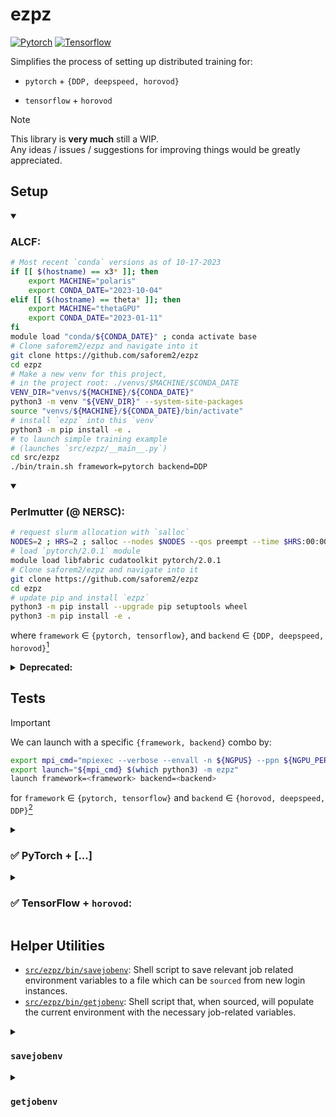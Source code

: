 # ezpz

[![Pytorch](https://img.shields.io/badge/PyTorch-ee4c2c?logo=pytorch&logoColor=white)](https://pytorch.org)
[![Tensorflow](https://img.shields.io/badge/TensorFlow-%23FF6F00.svg?&logo=TensorFlow&logoColor=white)](https://www.tensorflow.org)

<!-- <img alt="pyTorch" src="https://img.shields.io/badge/PyTorch-ee4c2c?logo=pytorch&logoColor=white"></a> -->
<!-- <a href="https://www.tensorflow.org"><img alt="tensorflow" src="https://img.shields.io/badge/TensorFlow-%23FF6F00.svg?&logo=TensorFlow&logoColor=white"></a>  -->

Simplifies the process of setting up distributed training for:

- `pytorch` + `{DDP, deepspeed, horovod}`

- `tensorflow` + `horovod`


> [!NOTE]
> This library is **very much** still a WIP.  
> Any ideas / issues / suggestions for improving things would be greatly appreciated.

## Setup

<!--
Test
----
- Line1
  ```bash
  whoami
  ```
  - Line2
    ```bash
    echo "${USER}"
    ```
  - Line3
    ```python
    def f(x):
        return x ** 2
    ```
-->

<details open><summary><h3>ALCF:</h3></summary>


```bash
# Most recent `conda` versions as of 10-17-2023
if [[ $(hostname) == x3* ]]; then
    export MACHINE="polaris"
    export CONDA_DATE="2023-10-04"
elif [[ $(hostname) == theta* ]]; then
    export MACHINE="thetaGPU"
    export CONDA_DATE="2023-01-11"
fi
module load "conda/${CONDA_DATE}" ; conda activate base
# Clone saforem2/ezpz and navigate into it
git clone https://github.com/saforem2/ezpz
cd ezpz
# Make a new venv for this project,
# in the project root: ./venvs/$MACHINE/$CONDA_DATE
VENV_DIR="venvs/${MACHINE}/${CONDA_DATE}"
python3 -m venv "${VENV_DIR}" --system-site-packages
source "venvs/${MACHINE}/${CONDA_DATE}/bin/activate"
# install `ezpz` into this `venv`
python3 -m pip install -e .
# to launch simple training example
# (launches `src/ezpz/__main__.py`)
cd src/ezpz
./bin/train.sh framework=pytorch backend=DDP
```
</details>

<details open><summary><h3>Perlmutter (@ NERSC):</h3></summary>

```bash
# request slurm allocation with `salloc`
NODES=2 ; HRS=2 ; salloc --nodes $NODES --qos preempt --time $HRS:00:00 -C 'gpu&hbm80g' --gpus=$(( 4 * NODES )) -A <proj>_g
# load `pytorch/2.0.1` module
module load libfabric cudatoolkit pytorch/2.0.1
# Clone saforem2/ezpz and navigate into it
git clone https://github.com/saforem2/ezpz
cd ezpz
# update pip and install `ezpz`
python3 -m pip install --upgrade pip setuptools wheel
python3 -m pip install -e .
```

</details>

where `framework` $\in$ `{pytorch, tensorflow}`, and `backend` $\in$ `{DDP,
deepspeed, horovod}`[^tf-hvd]  

[^tf-hvd]: Note `framework=tensorflow` is **only** compatible with `backend=horovod`


<details closed><summary><b>Deprecated:</b></summary>

- Install:
  ```bash
  git clone https://github.com/saforem2/ezpz
  python3 -m pip install -e ezpz
  ```

- Determine available resources:
  ```bash
  [ "$(hostname)==theta*" ] && HOSTFILE="${COBALT_NODEFILE}"  # ThetaGPU @ ALCF
  [ "$(hostname)==x3*" ] && HOSTFILE="${PBS_NODEFILE}"        # Polaris @ ALCF
  [ "$(hostname)==nid*" ] && HOSTFILE="${SLURM_NODELIST}"     # Perlmutter @ NERSC
  NHOSTS=$(wc -l < "${HOSTFILE}")
  NGPU_PER_HOST=$(nvidia-smi -L | wc -l)
  NGPUS="$((${NHOSTS}*${NGPU_PER_HOST}))";
  echo $NHOSTS $NGPU_PER_HOST $NGPUS
  2 4 8
  ```'

- Example `python` script:

  ```python
  """
  ezpz/test.py
  """
  from ezpz import setup_torch, setup_tensorflow


  def test(
      framework: str = 'pytorch',
      backend: str = 'deepspeed',
      port: str = '5432'
  ):
  if framework == 'pytorch':
      _ = setup_torch(
          backend=backend,
          port=port,
      )
  elif framework == 'tensorflow':
      _ = setup_tensorflow()
  else:
      raise ValueError

  if __name__ == '__main__':
      import sys
      try:
          framework = sys.argv[1]
      except IndexError:
              framework = 'pytorch'
      try:
          backend = sys.argv[2]
      except IndexError:
          backend = 'deepspeed'
      try:
          port = sys.argv[3]
      except IndexError:
          port = '5432'
      test(framework=framework, backend=backend, port=port)
  ```
  
</details>


## Tests

> [!IMPORTANT]
> We can launch with a specific `{framework, backend}` combo by:
> ```bash
> export mpi_cmd="mpiexec --verbose --envall -n ${NGPUS} --ppn ${NGPU_PER_HOST}"
> export launch="${mpi_cmd} $(which python3) -m ezpz"
> launch framework=<framework> backend=<backend>
> ```
> for `framework` $\in$ `{pytorch, tensorflow}` and `backend` $\in$ `{horovod, deepspeed, DDP}`[^1]

[^1]: `deepspeed`, `DDP` only support `pytorch`

<details closed><summary><h3>✅ PyTorch + [...]</h3></summary>
  
<details closed><summary><h4><code>DDP</code>:</h4></summary>

```bash
$ launch framework=pytorch backend=DDP
```
<!--mpiexec --verbose --envall -n "${NGPUS}" --ppn "${NGPU_PER_HOST}" python3 test.py framework=pytorch framework=DDP-->

<details closed><summary><b>Output:</b></summary>

```bash
Connected to tcp://x3005c0s31b1n0.hsn.cm.polaris.alcf.anl.gov:7919
Found executable /soft/datascience/conda/2023-10-04/mconda3/bin/python3
Launching application c079ffa9-4732-45ba-995b-e5685330311b
[10/05/23 16:56:26][INFO][dist.py:362] - Using DDP for distributed training
[10/05/23 16:56:27][INFO][dist.py:413] - RANK: 0 / 7
[10/05/23 16:56:27][INFO][dist.py:413] - RANK: 2 / 7
[10/05/23 16:56:27][INFO][dist.py:413] - RANK: 4 / 7
[10/05/23 16:56:27][INFO][dist.py:413] - RANK: 3 / 7
[10/05/23 16:56:27][INFO][dist.py:413] - RANK: 1 / 7
[10/05/23 16:56:27][INFO][dist.py:413] - RANK: 6 / 7
[10/05/23 16:56:27][INFO][dist.py:413] - RANK: 5 / 7
[10/05/23 16:56:27][INFO][dist.py:413] - RANK: 7 / 7
```

</details>
</details>

<details closed><summary><h4><code>deepspeed</code>:</h4></summary>

```bash
$ launch framework=pytorch backend=deepspeed
```

<details closed><summary><b>Output:</b></summary>

```bash
Connected to tcp://x3005c0s31b1n0.hsn.cm.polaris.alcf.anl.gov:7919
Found executable /soft/datascience/conda/2023-10-04/mconda3/bin/python3
Launching application c1c5bcd5-c300-4927-82e4-236d4643e31d
[10/05/23 16:56:34][INFO][dist.py:362] - Using deepspeed for distributed training
[2023-10-05 16:56:34,949] [INFO] [real_accelerator.py:158:get_accelerator] Setting ds_accelerator to cuda (auto detect)
[2023-10-05 16:56:34,949] [INFO] [real_accelerator.py:158:get_accelerator] Setting ds_accelerator to cuda (auto detect)
[2023-10-05 16:56:34,949] [INFO] [real_accelerator.py:158:get_accelerator] Setting ds_accelerator to cuda (auto detect)
[2023-10-05 16:56:34,949] [INFO] [real_accelerator.py:158:get_accelerator] Setting ds_accelerator to cuda (auto detect)
[2023-10-05 16:56:34,953] [INFO] [real_accelerator.py:158:get_accelerator] Setting ds_accelerator to cuda (auto detect)
[2023-10-05 16:56:34,953] [INFO] [real_accelerator.py:158:get_accelerator] Setting ds_accelerator to cuda (auto detect)
[2023-10-05 16:56:34,953] [INFO] [real_accelerator.py:158:get_accelerator] Setting ds_accelerator to cuda (auto detect)
[2023-10-05 16:56:34,953] [INFO] [real_accelerator.py:158:get_accelerator] Setting ds_accelerator to cuda (auto detect)
[2023-10-05 16:56:40,160] [INFO] [comm.py:637:init_distributed] cdb=None
[2023-10-05 16:56:40,160] [INFO] [comm.py:637:init_distributed] cdb=None
[2023-10-05 16:56:40,160] [INFO] [comm.py:652:init_distributed] Not using the DeepSpeed or dist launchers, attempting to detect MPI environment...
[2023-10-05 16:56:40,160] [INFO] [comm.py:637:init_distributed] cdb=None
[2023-10-05 16:56:40,160] [INFO] [comm.py:652:init_distributed] Not using the DeepSpeed or dist launchers, attempting to detect MPI environment...
[2023-10-05 16:56:40,160] [INFO] [comm.py:652:init_distributed] Not using the DeepSpeed or dist launchers, attempting to detect MPI environment...
[2023-10-05 16:56:40,160] [INFO] [comm.py:637:init_distributed] cdb=None
[2023-10-05 16:56:40,160] [INFO] [comm.py:652:init_distributed] Not using the DeepSpeed or dist launchers, attempting to detect MPI environment...
[2023-10-05 16:56:40,767] [INFO] [comm.py:637:init_distributed] cdb=None
[2023-10-05 16:56:40,767] [INFO] [comm.py:637:init_distributed] cdb=None
[2023-10-05 16:56:40,767] [INFO] [comm.py:652:init_distributed] Not using the DeepSpeed or dist launchers, attempting to detect MPI environment...
[2023-10-05 16:56:40,767] [INFO] [comm.py:652:init_distributed] Not using the DeepSpeed or dist launchers, attempting to detect MPI environment...
[2023-10-05 16:56:40,767] [INFO] [comm.py:637:init_distributed] cdb=None
[2023-10-05 16:56:40,767] [INFO] [comm.py:652:init_distributed] Not using the DeepSpeed or dist launchers, attempting to detect MPI environment...
[2023-10-05 16:56:40,767] [INFO] [comm.py:637:init_distributed] cdb=None
[2023-10-05 16:56:40,767] [INFO] [comm.py:652:init_distributed] Not using the DeepSpeed or dist launchers, attempting to detect MPI environment...
[2023-10-05 16:56:41,621] [INFO] [comm.py:702:mpi_discovery] Discovered MPI settings of world_rank=4, local_rank=0, world_size=8, master_addr=10.140.57.89, master_port=29500
[2023-10-05 16:56:41,621] [INFO] [comm.py:702:mpi_discovery] Discovered MPI settings of world_rank=5, local_rank=1, world_size=8, master_addr=10.140.57.89, master_port=29500
[2023-10-05 16:56:41,621] [INFO] [comm.py:702:mpi_discovery] Discovered MPI settings of world_rank=0, local_rank=0, world_size=8, master_addr=10.140.57.89, master_port=29500
[2023-10-05 16:56:41,621] [INFO] [comm.py:702:mpi_discovery] Discovered MPI settings of world_rank=6, local_rank=2, world_size=8, master_addr=10.140.57.89, master_port=29500
[2023-10-05 16:56:41,621] [INFO] [comm.py:702:mpi_discovery] Discovered MPI settings of world_rank=1, local_rank=1, world_size=8, master_addr=10.140.57.89, master_port=29500
[2023-10-05 16:56:41,621] [INFO] [comm.py:702:mpi_discovery] Discovered MPI settings of world_rank=7, local_rank=3, world_size=8, master_addr=10.140.57.89, master_port=29500
[2023-10-05 16:56:41,621] [INFO] [comm.py:702:mpi_discovery] Discovered MPI settings of world_rank=2, local_rank=2, world_size=8, master_addr=10.140.57.89, master_port=29500
[2023-10-05 16:56:41,621] [INFO] [comm.py:702:mpi_discovery] Discovered MPI settings of world_rank=3, local_rank=3, world_size=8, master_addr=10.140.57.89, master_port=29500
[2023-10-05 16:56:41,621] [INFO] [comm.py:668:init_distributed] Initializing TorchBackend in DeepSpeed with backend nccl
[10/05/23 16:56:41][INFO][dist.py:413] - RANK: 0 / 7
[10/05/23 16:56:41][INFO][dist.py:413] - RANK: 2 / 7
[10/05/23 16:56:41][INFO][dist.py:413] - RANK: 1 / 7
[10/05/23 16:56:41][INFO][dist.py:413] - RANK: 7 / 7
[10/05/23 16:56:41][INFO][dist.py:413] - RANK: 4 / 7
[10/05/23 16:56:41][INFO][dist.py:413] - RANK: 5 / 7
[10/05/23 16:56:41][INFO][dist.py:413] - RANK: 6 / 7
[10/05/23 16:56:41][INFO][dist.py:413] - RANK: 3 / 7
```

</details>
</details>

<details closed><summary><h4><code>horovod</code></h4></summary>

```bash
$ launch framework=pytorch backend=horovod
```

<details closed><summary><b>Output:</b></summary>

```bash
Connected to tcp://x3005c0s31b1n0.hsn.cm.polaris.alcf.anl.gov:7919
Found executable /soft/datascience/conda/2023-10-04/mconda3/bin/python3
Launching application c079ffa9-4732-45ba-995b-e5685330311b
[10/05/23 16:56:26][INFO][dist.py:362] - Using DDP for distributed training
[10/05/23 16:56:27][INFO][dist.py:413] - RANK: 0 / 7
[10/05/23 16:56:27][INFO][dist.py:413] - RANK: 2 / 7
[10/05/23 16:56:27][INFO][dist.py:413] - RANK: 4 / 7
[10/05/23 16:56:27][INFO][dist.py:413] - RANK: 3 / 7
[10/05/23 16:56:27][INFO][dist.py:413] - RANK: 1 / 7
[10/05/23 16:56:27][INFO][dist.py:413] - RANK: 6 / 7
[10/05/23 16:56:27][INFO][dist.py:413] - RANK: 5 / 7
[10/05/23 16:56:27][INFO][dist.py:413] - RANK: 7 / 7
```

</details>
</details>
</details>

<details closed><summary><h3>✅ TensorFlow + <code>horovod</code>:</h3></summary>

```bash
$ launch framework=tensorflow backend=horovod
```

<details closed><summary><b>Output:</b></summary>

```bash
Connected to tcp://x3005c0s31b1n0.hsn.cm.polaris.alcf.anl.gov:7919
Found executable /soft/datascience/conda/2023-10-04/mconda3/bin/python3
Launching application 2b7b89f3-5f40-42de-aa12-a15876baee09
2023-10-05 16:56:49.870938: I tensorflow/core/platform/cpu_feature_guard.cc:182] This TensorFlow binary is optimized to use available CPU instructions in performance-critical operations.
To enable the following instructions: SSE3 SSE4.1 SSE4.2 AVX AVX2 FMA, in other operations, rebuild TensorFlow with the appropriate compiler flags.
2023-10-05 16:56:49.870938: I tensorflow/core/platform/cpu_feature_guard.cc:182] This TensorFlow binary is optimized to use available CPU instructions in performance-critical operations.
To enable the following instructions: SSE3 SSE4.1 SSE4.2 AVX AVX2 FMA, in other operations, rebuild TensorFlow with the appropriate compiler flags.
2023-10-05 16:56:49.870938: I tensorflow/core/platform/cpu_feature_guard.cc:182] This TensorFlow binary is optimized to use available CPU instructions in performance-critical operations.
To enable the following instructions: SSE3 SSE4.1 SSE4.2 AVX AVX2 FMA, in other operations, rebuild TensorFlow with the appropriate compiler flags.
2023-10-05 16:56:49.870940: I tensorflow/core/platform/cpu_feature_guard.cc:182] This TensorFlow binary is optimized to use available CPU instructions in performance-critical operations.
To enable the following instructions: SSE3 SSE4.1 SSE4.2 AVX AVX2 FMA, in other operations, rebuild TensorFlow with the appropriate compiler flags.
2023-10-05 16:56:50.038355: I tensorflow/core/platform/cpu_feature_guard.cc:182] This TensorFlow binary is optimized to use available CPU instructions in performance-critical operations.
To enable the following instructions: SSE3 SSE4.1 SSE4.2 AVX AVX2 FMA, in other operations, rebuild TensorFlow with the appropriate compiler flags.
2023-10-05 16:56:50.038355: I tensorflow/core/platform/cpu_feature_guard.cc:182] This TensorFlow binary is optimized to use available CPU instructions in performance-critical operations.
To enable the following instructions: SSE3 SSE4.1 SSE4.2 AVX AVX2 FMA, in other operations, rebuild TensorFlow with the appropriate compiler flags.
2023-10-05 16:56:50.038353: I tensorflow/core/platform/cpu_feature_guard.cc:182] This TensorFlow binary is optimized to use available CPU instructions in performance-critical operations.
To enable the following instructions: SSE3 SSE4.1 SSE4.2 AVX AVX2 FMA, in other operations, rebuild TensorFlow with the appropriate compiler flags.
2023-10-05 16:56:50.038359: I tensorflow/core/platform/cpu_feature_guard.cc:182] This TensorFlow binary is optimized to use available CPU instructions in performance-critical operations.
To enable the following instructions: SSE3 SSE4.1 SSE4.2 AVX AVX2 FMA, in other operations, rebuild TensorFlow with the appropriate compiler flags.
2023-10-05 16:57:00.277129: I tensorflow/core/common_runtime/gpu/gpu_device.cc:1639] Created device /job:localhost/replica:0/task:0/device:GPU:0 with 38341 MB memory:  -> device: 0, name: NVIDIA A100-SXM4-40GB, pci bus id: 0000:07:00.0,compute capability: 8.0
[10/05/23 16:57:00][INFO][dist.py:203] - RANK: 4 / 7
2023-10-05 16:57:00.303774: I tensorflow/core/common_runtime/gpu/gpu_device.cc:1639] Created device /job:localhost/replica:0/task:0/device:GPU:0 with 38341 MB memory:  -> device: 0, name: NVIDIA A100-SXM4-40GB, pci bus id: 0000:07:00.0,compute capability: 8.0
[10/05/23 16:57:00][INFO][dist.py:203] - RANK: 0 / 7
2023-10-05 16:57:00.430211: I tensorflow/core/common_runtime/gpu/gpu_device.cc:1639] Created device /job:localhost/replica:0/task:0/device:GPU:0 with 38341 MB memory:  -> device: 1, name: NVIDIA A100-SXM4-40GB, pci bus id: 0000:46:00.0,compute capability: 8.0
[10/05/23 16:57:00][INFO][dist.py:203] - RANK: 5 / 7
2023-10-05 16:57:00.445891: I tensorflow/core/common_runtime/gpu/gpu_device.cc:1639] Created device /job:localhost/replica:0/task:0/device:GPU:0 with 38341 MB memory:  -> device: 1, name: NVIDIA A100-SXM4-40GB, pci bus id: 0000:46:00.0,compute capability: 8.0
2023-10-05 16:57:00.447921: I tensorflow/core/common_runtime/gpu/gpu_device.cc:1639] Created device /job:localhost/replica:0/task:0/device:GPU:0 with 38341 MB memory:  -> device: 2, name: NVIDIA A100-SXM4-40GB, pci bus id: 0000:85:00.0,compute capability: 8.0
[10/05/23 16:57:00][INFO][dist.py:203] - RANK: 1 / 7
[10/05/23 16:57:00][INFO][dist.py:203] - RANK: 2 / 7
2023-10-05 16:57:00.452035: I tensorflow/core/common_runtime/gpu/gpu_device.cc:1639] Created device /job:localhost/replica:0/task:0/device:GPU:0 with 38341 MB memory:  -> device: 2, name: NVIDIA A100-SXM4-40GB, pci bus id: 0000:85:00.0,compute capability: 8.0
[10/05/23 16:57:00][INFO][dist.py:203] - RANK: 6 / 7
2023-10-05 16:57:00.458780: I tensorflow/core/common_runtime/gpu/gpu_device.cc:1639] Created device /job:localhost/replica:0/task:0/device:GPU:0 with 38341 MB memory:  -> device: 3, name: NVIDIA A100-SXM4-40GB, pci bus id: 0000:c7:00.0,compute capability: 8.0
[10/05/23 16:57:00][INFO][dist.py:203] - RANK: 7 / 7
2023-10-05 16:57:00.472986: I tensorflow/core/common_runtime/gpu/gpu_device.cc:1639] Created device /job:localhost/replica:0/task:0/device:GPU:0 with 38341 MB memory:  -> device: 3, name: NVIDIA A100-SXM4-40GB, pci bus id: 0000:c7:00.0,compute capability: 8.0
[10/05/23 16:57:00][INFO][dist.py:203] - RANK: 3 / 7
```

</details>
</details>

## Helper Utilities

- [`src/ezpz/bin/savejobenv`](./src/ezpz/bin/savejobenv): Shell script to save
  relevant job related environment variables to a file which can be `sourced`
  from new login instances.
- [`src/ezpz/bin/getjobenv`](./src/ezpz/bin/getjobenv): Shell script that, when
  sourced, will populate the current environment with the necessary job-related
  variables.


<details closed><summary><h3><code>savejobenv</code></h3></summary>

Launch a job, clone (or navigate into) `ezpz`, and run [`src/ezpz/bin/savejobenv`](./src/ezpz/bin/savejobenv):

```bash
(thetalogin5) $ qsub-gpu -A datascience -n 4 -q full-node --attrs="filesystems=home,grand,eagle,theta-fs0:ssds=required" -t 12:00 -I
(thetagpu13) $ git clone https://github.com/saforem2/ezpz
(thetagpu13) $ cd ezpz/src/ezpz
(thetagpu13) $ ./bin/savejobenv
┌──────────────────────────────────────────────────────────────────┐
│ [DIST INFO]:
│   • Writing Job info to /home/foremans/.cobaltenv
│       • NHOSTS: 4
│       • NGPU_PER_HOST: 8
│       • NGPUS = (NHOSTS * NGPU_PER_HOST) = 32
└──────────────────────────────────────────────────────────────────┘
┌──────────────────────────────────────────────────────────────────┐
│ Saving COBALT env to /home/foremans/.cobaltenv from thetagpu13
│ Writing COBALT vars to /home/foremans/.cobaltenv                 │
└──────────────────────────────────────────────────────────────────┘
┌──────────────────────────────────────────────────────────────────┐
│ Copying COBALT_NODEFILE to clipboard...
│ COBALT_NODEFILE: /var/tmp/cobalt.10154591
│ [Hosts]:
│   thetagpu13 thetagpu12 thetagpu19 thetagpu18
└──────────────────────────────────────────────────────────────────┘
┌───────────────────────────────────────────────────────────────────────┐
│ Run 'source getjobenv' in a NEW SHELL to automatically set env vars   │
└───────────────────────────────────────────────────────────────────────┘
```
</details>

<details closed><summary><h3><code>getjobenv</code></h3></summary>

Now, in a **NEW SHELL**

```bash
(localhost) $ ssh foremans@theta
(thetalogin5) $ ssh thetagpu18
(thetagpu18) $ module load conda/2023-01-11; cond activate base
(thetagpu18) $ cd ezpz
(thetagpu18) $ mkdir -p venvs/thetaGPU/2023-01-11
(thetagpu18) $ python3 -m venv venvs/thetaGPU/2023-01-11 --system-site-packages
(thetagpu18) $ source venvs/thetaGPU/2023-01-11/bin/activate
(thetagpu18) $ python3 -m pip install -e .
(thetagpu18) $ cd ezpz/src/ezpz
(thetagpu18) $ source bin/getjobenv
RUNNING_JOB_FILE: /var/tmp/cobalt-running-job
JOBID: 10154591
Loading job env from: /home/foremans/.cobaltenv
Defining alias mpilaunch: mpilaunch: aliased to mpirun -n 32 -N 8 --hostfile /var/tmp/cobalt.10154591 -x PATH -x LD_LIBRARY_PATH
HOSTFILE: /var/tmp/cobalt.10154591
NHOSTS: 4
NGPU_PER_HOST: 8
NGPUS (NHOSTS x NGPU_PER_HOST): 32
HOSTS: thetagpu13 thetagpu12 thetagpu19 thetagpu18

(thetagpu18) $ mpilaunch python3 -m ezpz pytorch DDP
Using DDP for distributed training
RANK: 0 / 31
RANK: 25 / 31
RANK: 24 / 31
RANK: 15 / 31
RANK: 26 / 31
RANK: 31 / 31
RANK: 2 / 31
RANK: 12 / 31
RANK: 1 / 31
RANK: 28 / 31
RANK: 3 / 31
RANK: 14 / 31
RANK: 4 / 31
RANK: 10 / 31
RANK: 27 / 31
RANK: 5 / 31
RANK: 30 / 31
RANK: 29 / 31
RANK: 9 / 31
RANK: 7 / 31
RANK: 6 / 31
RANK: 13 / 31
RANK: 8 / 31
RANK: 11 / 31
RANK: 18 / 31
RANK: 16 / 31
RANK: 21 / 31
RANK: 20 / 31
RANK: 22 / 31
RANK: 19 / 31
RANK: 17 / 31
RANK: 23 / 31
```

while this example looked at ThetaGPU, the exact same process will work on any
of `{ThetaGPU, Polaris, Perlmutter}`.

2ez

